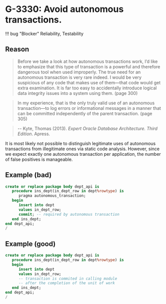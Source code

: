# G-3330: Avoid autonomous transactions.

!!! bug "Blocker"
    Reliability, Testability

## Reason

>Before we take a look at how autonomous transactions work, I’d like to emphasize that this type of transaction is
a powerful and therefore dangerous tool when used improperly. The true need for an autonomous transaction is very
rare indeed. I would be very suspicious of any code that makes use of them—that code would get extra examination.
It is far too easy to accidentally introduce logical data integrity issues into a system using them. (page 300)

>In my experience, that is the only truly valid use of an autonomous transaction—to log errors or informational
messages in a manner that can be committed independently of the parent transaction. (page 305)

>-- Kyte, Thomas (2013). _Expert Oracle Database Architecture. Third Edition_. Apress.

It is most likely not possible to distinguish legitimate uses of autonomous transactions from illegitimate ones via static code analysis. However, since we expect exactly one autonomous transaction per application, the number of false positives is manageable.


## Example (bad)

``` sql
create or replace package body dept_api is
   procedure ins_dept(in_dept_row in dept%rowtype) is
      pragma autonomous_transaction;
   begin
      insert into dept
      values in_dept_row;
      commit; -- required by autonomous transaction
   end ins_dept;
end dept_api;
/
```

## Example (good)

``` sql
create or replace package body dept_api is
   procedure ins_dept(in_dept_row in dept%rowtype) is
   begin
      insert into dept
      values in_dept_row;
      -- transaction is commited in calling module
      -- after the completion of the unit of work
   end ins_dept;
end dept_api;
/
```